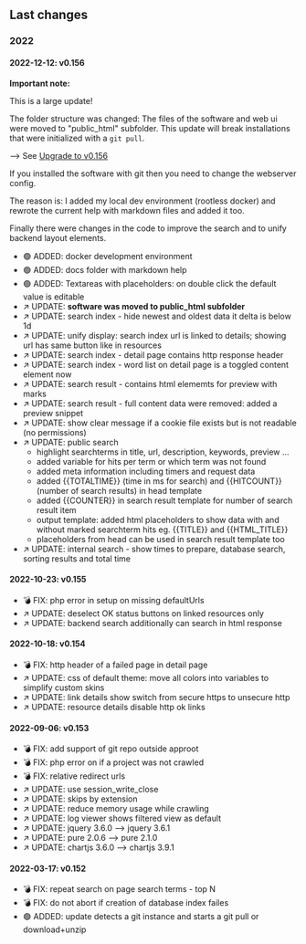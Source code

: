 ## Last changes

### 2022

#### 2022-12-12: v0.156

**Important note:**

This is a large update!

The folder structure was changed: The files of the software and web ui were moved to "public_html" subfolder. This update will break installations that were initialized with a `git pull`.

--> See [Upgrade to v0.156](../00_%E2%9A%A0%EF%B8%8F_Upgrade_to_v0156.md)

If you installed the software with git then you need to change the webserver config.

The reason is: I added my local dev environment (rootless docker) and rewrote the current help with markdown files and added it too.

Finally there were changes in the code to improve the search and to unify backend layout elements.

* 🟢 ADDED: docker development environment 
* 🟢 ADDED: docs folder with markdown help
* 🟢 ADDED: Textareas with placeholders: on double click the default value is editable
* ↗️ UPDATE: **software was moved to public_html subfolder**
* ↗️ UPDATE: search index - hide newest and oldest data it delta is below 1d
* ↗️ UPDATE: unify display: search index url is linked to details; showing url has same button like in resources
* ↗️ UPDATE: search index - detail page contains http response header
* ↗️ UPDATE: search index - word list on detail page is a toggled content element now
* ↗️ UPDATE: search result - contains html elememts for preview with marks
* ↗️ UPDATE: search result - full content data were removed: added a preview snippet
* ↗️ UPDATE: show clear message if a cookie file exists but is not readable (no permissions)
* ↗️ UPDATE: public search 
  * highlight searchterms in title, url, description, keywords, preview ...
  * added variable for hits per term or which term was not found
  * added meta information including timers and request data
  * added {{TOTALTIME}} (time in ms for search) and {{HITCOUNT}} (number of search results) in head template
  * added {{COUNTER}} in search result template for number of search result item
  *  output template: added html placeholders to show data with and without marked searchterm hits
    eg. {{TITLE}} and {{HTML_TITLE}}
  * placeholders from head can be used in search result template too
* ↗️ UPDATE: internal search - show times to prepare, database search, sorting results and total time

#### 2022-10-23: v0.155

* 💣 FIX: php error in setup on missing defaultUrls
* ↗️ UPDATE: deselect OK status buttons on linked resources only
* ↗️ UPDATE: backend search additionally can search in html response

#### 2022-10-18: v0.154

* 💣 FIX: http header of a failed page in detail page
* ↗️ UPDATE: css of default theme: move all colors into variables to simplify custom skins
* ↗️ UPDATE: link details show switch from secure https to unsecure http
* ↗️ UPDATE: resource details disable http ok links


#### 2022-09-06: v0.153

* 💣 FIX: add support of git repo outside approot
* 💣 FIX: php error on if a project was not crawled
* 💣 FIX: relative redirect urls
* ↗️ UPDATE: use session_write_close
* ↗️ UPDATE: skips by extension
* ↗️ UPDATE: reduce memory usage while crawling
* ↗️ UPDATE: log viewer shows filtered view as default
* ↗️ UPDATE: jquery 3.6.0 --> jquery 3.6.1
* ↗️ UPDATE: pure 2.0.6 --> pure 2.1.0
* ↗️ UPDATE: chartjs 3.6.0 --> chartjs 3.9.1

#### 2022-03-17: v0.152

* 💣 FIX: repeat search on page search terms - top N
* 💣 FIX: do not abort if creation of database index failes
* 🟢 ADDED: update detects a git instance and starts a git pull or download+unzip
